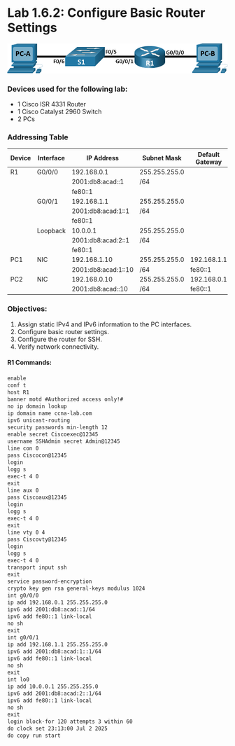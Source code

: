 # Lab 1.6.2: Configure Basic Router Settings

![Topology](Pasted%20image%2020250702224622.png)

### Devices used for the following lab:
- 1 Cisco ISR 4331 Router
- 1 Cisco Catalyst 2960 Switch
- 2 PCs

### Addressing Table
| Device | Interface | IP Address          | Subnet Mask   | Default Gateway |
| ------ | --------- | ------------------- | ------------- | --------------- |
| R1     | G0/0/0    | 192.168.0.1         | 255.255.255.0 |                 |
|        |           | 2001:db8:acad::1    | /64           |                 |
|        |           | fe80::1             |               |                 |
|        | G0/0/1    | 192.168.1.1         | 255.255.255.0 |                 |
|        |           | 2001:db8:acad:1::1  | /64           |                 |
|        |           | fe80::1             |               |                 |
|        | Loopback  | 10.0.0.1            | 255.255.255.0 |                 |
|        |           | 2001:db8:acad:2::1  | /64           |                 |
|        |           | fe80::1             |               |                 |
| PC1    | NIC       | 192.168.1.10        | 255.255.255.0 | 192.168.1.1     |
|        |           | 2001:db8:acad:1::10 | /64           | fe80::1         |
| PC2    | NIC       | 192.168.0.10        | 255.255.255.0 | 192.168.0.1     |
|        |           | 2001:db8:acad::10   | /64           | fe80::1         |

### Objectives:
1. Assign static IPv4 and IPv6 information to the PC interfaces.
2. Configure basic router settings.
3. Configure the router for SSH.
4. Verify network connectivity.

#### R1 Commands:
```ios
enable
conf t
host R1
banner motd #Authorized access only!#
no ip domain lookup
ip domain name ccna-lab.com
ipv6 unicast-routing
security passwords min-length 12
enable secret Ciscoexec@12345
username SSHAdmin secret Admin@12345
line con 0
pass Ciscocon@12345
login
logg s
exec-t 4 0
exit
line aux 0
pass Ciscoaux@12345
login
logg s
exec-t 4 0
exit
line vty 0 4
pass Ciscovty@12345
login
logg s
exec-t 4 0
transport input ssh
exit
service password-encryption
crypto key gen rsa general-keys modulus 1024
int g0/0/0
ip add 192.168.0.1 255.255.255.0
ipv6 add 2001:db8:acad::1/64
ipv6 add fe80::1 link-local
no sh
exit
int g0/0/1
ip add 192.168.1.1 255.255.255.0
ipv6 add 2001:db8:acad:1::1/64
ipv6 add fe80::1 link-local
no sh
exit
int lo0
ip add 10.0.0.1 255.255.255.0
ipv6 add 2001:db8:acad:2::1/64
ipv6 add fe80::1 link-local
no sh
exit
login block-for 120 attempts 3 within 60
do clock set 23:13:00 Jul 2 2025
do copy run start
```
